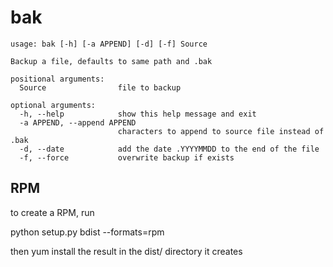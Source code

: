 # bak
```
usage: bak [-h] [-a APPEND] [-d] [-f] Source

Backup a file, defaults to same path and .bak

positional arguments:
  Source                file to backup

optional arguments:
  -h, --help            show this help message and exit
  -a APPEND, --append APPEND
                        characters to append to source file instead of .bak
  -d, --date            add the date .YYYYMMDD to the end of the file
  -f, --force           overwrite backup if exists
```
## RPM
to create a RPM, run

python setup.py bdist --formats=rpm

then yum install the result in the dist/ directory it creates
